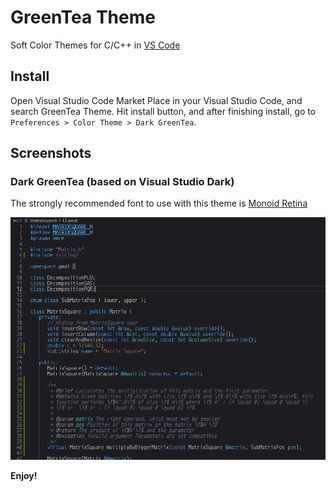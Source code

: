 # GreenTea Theme

Soft Color Themes for C/C++ in [VS Code](http://code.visualstudio.com)

## Install

Open Visual Studio Code Market Place in your Visual Studio Code, and search GreenTea Theme. Hit install button, and after finishing install, go to ``Preferences > Color Theme > Dark GreenTea``.

## Screenshots

### Dark GreenTea (based on Visual Studio Dark)

The strongly recommended font to use with this theme is [Monoid Retina](https://larsenwork.com/monoid/)

![darkGreenTea](./pictures/darkGreenTea.png)

**Enjoy!**
